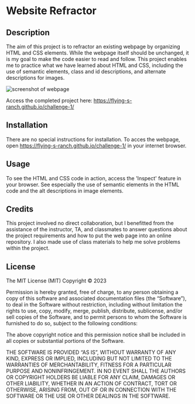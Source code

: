 # Website Refractor

## Description
The aim of this project is to refractor an existing webpage by organizing HTML and CSS elements. While the webpage itself should be unchanged, it is my goal to make the code easier to read and follow. This project enables me to practice what we have learned about HTML and CSS, including the use of semantic elements, class and id descriptions, and alternate descriptions for images.

<img src="./assets/images/challenge-1-screenshot.png" alt="screenshot of webpage" />

Access the completed project here: https://flying-s-ranch.github.io/challenge-1/ 

## Installation
There are no special instructions for installation. To acces the webpage, open https://flying-s-ranch.github.io/challenge-1/ in your internet browser. 

## Usage
To see the HTML and CSS code in action, access the 'Inspect' feature in your browser. See especially the use of semantic elements in the HTML code and the alt descriptions in image elements.

## Credits
This project involved no direct collaboration, but I benefitted from the assistance of the instructor, TA, and classmates to answer questions about the project requirements and how to put the web page into an online repository. I also made use of class materials to help me solve problems within the project.

## License
The MIT License (MIT)
Copyright © 2023 <Flying-S-Ranch>

Permission is hereby granted, free of charge, to any person obtaining a copy of this software and associated documentation files (the “Software”), to deal in the Software without restriction, including without limitation the rights to use, copy, modify, merge, publish, distribute, sublicense, and/or sell copies of the Software, and to permit persons to whom the Software is furnished to do so, subject to the following conditions:

The above copyright notice and this permission notice shall be included in all copies or substantial portions of the Software.

THE SOFTWARE IS PROVIDED “AS IS”, WITHOUT WARRANTY OF ANY KIND, EXPRESS OR IMPLIED, INCLUDING BUT NOT LIMITED TO THE WARRANTIES OF MERCHANTABILITY, FITNESS FOR A PARTICULAR PURPOSE AND NONINFRINGEMENT. IN NO EVENT SHALL THE AUTHORS OR COPYRIGHT HOLDERS BE LIABLE FOR ANY CLAIM, DAMAGES OR OTHER LIABILITY, WHETHER IN AN ACTION OF CONTRACT, TORT OR OTHERWISE, ARISING FROM, OUT OF OR IN CONNECTION WITH THE SOFTWARE OR THE USE OR OTHER DEALINGS IN THE SOFTWARE.
